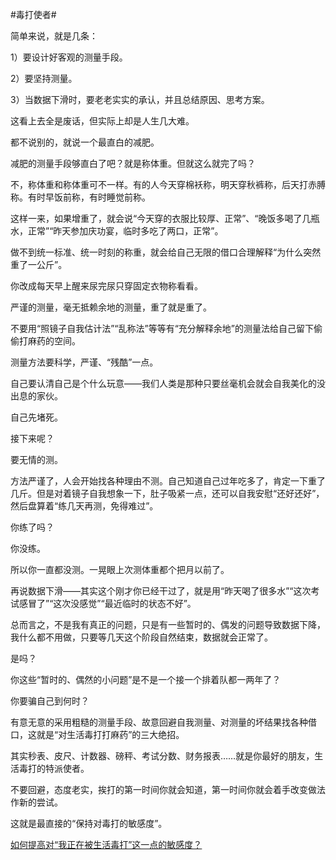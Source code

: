 #毒打使者#

简单来说，就是几条：

1）要设计好客观的测量手段。

2）要坚持测量。

3）当数据下滑时，要老老实实的承认，并且总结原因、思考方案。

这看上去全是废话，但实际上却是人生几大难。

都不说别的，就说一个最直白的减肥。

减肥的测量手段够直白了吧？就是称体重。但就这么就完了吗？

不，称体重和称体重可不一样。有的人今天穿棉袄称，明天穿秋裤称，后天打赤膊称。有时早饭前称，有时睡觉前称。

这样一来，如果增重了，就会说“今天穿的衣服比较厚、正常”、“晚饭多喝了几瓶水，正常”“昨天参加庆功宴，临时多吃了两口，正常”。

做不到统一标准、统一时刻的称重，就会给自己无限的借口合理解释“为什么突然重了一公斤”。

你改成每天早上醒来尿完尿只穿固定衣物称看看。

严谨的测量，毫无抵赖余地的测量，重了就是重了。

不要用“照镜子自我估计法”“乱称法”等等有“充分解释余地”的测量法给自己留下偷偷打麻药的空间。

测量方法要科学，严谨、“残酷”一点。

自己要认清自己是个什么玩意——我们人类是那种只要丝毫机会就会自我美化的没出息的家伙。

自己先堵死。

接下来呢？

要无情的测。

方法严谨了，人会开始找各种理由不测。自己知道自己过年吃多了，肯定一下重了几斤。但是对着镜子自我想象一下，肚子吸紧一点，还可以自我安慰“还好还好”，然后盘算着“练几天再测，免得难过”。

你练了吗？

你没练。

所以你一直都没测。一晃眼上次测体重都个把月以前了。

再说数据下滑——其实这个刚才你已经干过了，就是用“昨天喝了很多水”“这次考试感冒了”“这次没感觉”“最近临时的状态不好”。

总而言之，不是我有真正的问题，只是有一些暂时的、偶发的问题导致数据下降，我什么都不用做，只要等几天这个阶段自然结束，数据就会正常了。

是吗？

你这些“暂时的、偶然的小问题”是不是一个接一个排着队都一两年了？

你要骗自己到何时？

有意无意的采用粗糙的测量手段、故意回避自我测量、对测量的坏结果找各种借口，这就是“对生活毒打打麻药”的三大绝招。

其实秒表、皮尺、计数器、磅秤、考试分数、财务报表……就是你最好的朋友，生活毒打的特派使者。

不要回避，态度老实，挨打的第一时间你就会知道，第一时间你就会着手改变做法作新的尝试。

这就是最直接的“保持对毒打的敏感度”。

[如何提高对“我正在被生活毒打”这一点的敏感度？](https://afdian.com/p/5f1111fae74111efb26d52540025c377)
